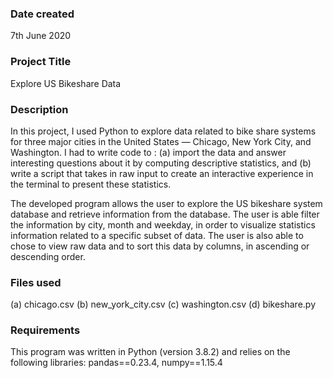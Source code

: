 ### Date created
7th June 2020

### Project Title
Explore US Bikeshare Data

### Description
In this project, I used Python to explore data related to bike share systems for three major cities in the United States — Chicago, New York City, and Washington. I had to write code to :
(a) import the data and answer interesting questions about it by computing descriptive statistics, and 
(b) write a script that takes in raw input to create an interactive experience in the terminal to present these statistics.

The developed program allows the user to explore the US bikeshare system database and retrieve information from the database. The user is able filter the information by city, month and weekday, in order to visualize statistics information related to a specific subset of data. The user is also able to chose to view raw data and to sort this data by columns, in ascending or descending order.

### Files used
(a) chicago.csv
(b) new_york_city.csv
(c)	washington.csv
(d) bikeshare.py

### Requirements
This program was written in Python (version 3.8.2) and relies on the following libraries: 
pandas==0.23.4, 
numpy==1.15.4
